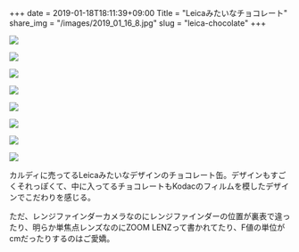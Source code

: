 +++
date  = 2019-01-18T18:11:39+09:00
Title = "Leicaみたいなチョコレート"
share_img = "/images/2019_01_16_8.jpg"
slug = "leica-chocolate"
+++

![](/images/2019_01_16_1.jpg)

![](/images/2019_01_16_2.jpg)

![](/images/2019_01_16_3.jpg)

![](/images/2019_01_16_4.jpg)

![](/images/2019_01_16_5.jpg)

![](/images/2019_01_16_6.jpg)

![](/images/2019_01_16_7.jpg)

![](/images/2019_01_16_8.jpg)

カルディに売ってるLeicaみたいなデザインのチョコレート缶。デザインもすごくそれっぽくて、中に入ってるチョコレートもKodacのフィルムを模したデザインでこだわりを感じる。

ただ、レンジファインダーカメラなのにレンジファインダーの位置が裏表で違ったり、明らか単焦点レンズなのにZOOM LENZって書かれてたり、F値の単位がcmだったりするのはご愛嬌。
